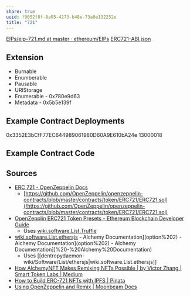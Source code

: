 ```yaml
---
share: true
uuid: f9052f8f-8a05-4273-b48e-73a0e132252e
title: "721"
---
```

[EIPs/eip-721.md at master · ethereum/EIPs](https://github.com/ethereum/EIPs/blob/master/EIPS/eip-721.md)
[ERC721-ABI.json](https://gist.github.com/olegabr/45d659bec5f068eb9d82af4d3f712a23)

## Extension

* Burnable
* Enumberable
* Pausable
* URIStorage
* Enumerable - 0x780e9d63
* Metadata   - 0x5b5e139f

## Example Contract Deployments

0x3352E3bCfF77EC644989061980D60A9E610bA24e    13000018

## Example Contract Code


## Sources

* [ERC 721 - OpenZeppelin Docs](https://docs.openzeppelin.com/contracts/2.x/api/token/erc721)
  * [https://github.com/OpenZeppelin/openzeppelin-contracts/blob/master/contracts/token/ERC721/ERC721.sol](/https://github.com/OpenZeppelin/openzeppelin-contracts/blob/master/contracts/token/ERC721/ERC721.sol)
* [OpenZepplin ERC721 Token Presets - Ethereum Blockchain Developer Guide](https://ethereum-blockchain-developer.com/120-erc721-supply-chain-aisthisi/03-openzeppelin-erc721-token-preset/)
  * Uses [wiki.software.List.Truffle](/dentropydaemon-wiki/Software/List/Truffle)
* [wiki.software.List.ethersjs](/dentropydaemon-wiki/Software/List/ethersjs) - Alchemy Documentation](option%202) - Alchemy Documentation](option%202) - Alchemy Documentation]]%20-%20Alchemy%20Documentation)
  * Uses [[dentropydaemon-wiki/Software/List/ethersjs|wiki.software.List.ethersjs]]
* [How AlchemyNFT Makes Remixing NFTs Possible | by Victor Zhang | Smart Token Labs | Medium](https://medium.com/alphawallet/how-alchemynft-makes-remixing-nfts-possible-a18bb9f63386)
* [How to Build ERC-721 NFTs with IPFS | Pinata](https://medium.com/pinata/how-to-build-erc-721-nfts-with-ipfs-e76a21d8f914)
* [Using OpenZeppelin and Remix | Moonbeam Docs](https://docs.moonbeam.network/builders/interact/oz-remix/)
